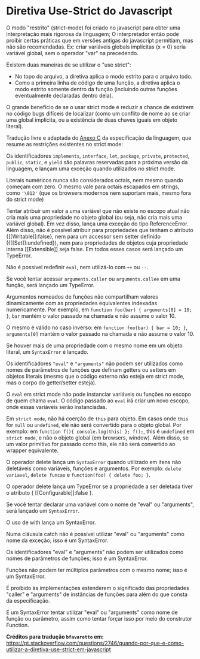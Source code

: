 # Diretiva Use-Strict do Javascript

O modo "restrito" (strict-mode) foi criado no javascript para obter uma interpretação mais rigorosa da linguagem;
O interpretador então pode proibir certas práticas que em versões antigas do javascript permitiam, mas não são recomendadas.
Ex: criar variáveis globals implícitas (x = 0) seria variável global, sem o operador "var" na precedendo.

Existem duas maneiras de se utilizar o "use strict":

- No topo do arquivo, a diretiva aplica o modo estrito para o arquivo todo.
- Como a primeira linha de código de uma função, a diretiva aplica o modo estrito somente dentro da função (incluindo outras funções eventualmente declaradas dentro dela).

O grande benefício de se o usar strict mode é reduzir a chance de existirem no código bugs difíceis de localizar (como um conflito de nome ao se criar uma global implícita, ou a existência de duas chaves iguais em objeto literal).

Tradução livre e adaptada do [Anexo C](http://www.ecma-international.org/ecma-262/5.1/#sec-C) da especificação da linguagem, que resume as restrições existentes no strict mode:

Os identificadores `implements`, `interface`, `let`, `package`, `private`, `protected`, `public`, `static`, e `yield` são palavras reservadas para a próxima versão da linguagem, e lançam uma exceção quando utilizados no strict mode.

Literais numéricos nunca são considerados octais, nem mesmo quando começam com zero. O mesmo vale para octais escapados em strings, como `'\012'` (que os browsers modernos nem suportam mais, mesmo fora do strict mode)

Tentar atribuir um valor a uma variável que não existe no escopo atual não cria mais uma propriedade no objeto global (ou seja, não cria mais uma variável global). Em vez disso, lança uma exceção do tipo ReferenceError. Além disso, não é possível atribuir para propriedades que tenham o atributo {[[Writable]]:false}, nem para um accessor sem setter definido ({[[Set]]:undefined}), nem para propriedades de objetos cuja propriedade interna [[Extensible]] seja false. Em todos esses casos será lançado um TypeError.

Não é possível redefinir `eval`, nem utilizá-lo com `++` ou `--`.

Se você tentar acessar `arguments.caller` ou `arguments.callee` em uma função, será lançado um TypeError.

Argumentos nomeados de funções não compartilham valores dinamicamente com as propriedades equivalentes indexadas numericamente. Por exemplo, em `function foo(bar) { arguments[0] = 10; }`, `bar` mantém o valor passado na chamada e não assume o valor 10.

O mesmo é válido no caso inverso: em `function foo(bar) { bar = 10; }`, `arguments[0]` mantém o valor passado na chamada e não assume o valor 10.

Se houver mais de uma propriedade com o mesmo nome em um objeto literal, um `SyntaxError` é lançado.

Os identificadores `"eval"` e `"arguments"` não podem ser utilizados como nomes de parâmetros de funções que definam getters ou setters em objetos literais (mesmo que o código externo não esteja em strict mode, mas o corpo do getter/setter esteja).

O `eval` em strict mode não pode instanciar variáveis ou funções no escopo de quem chama `eval`. O código passado ao `eval` irá criar um novo escopo, onde essas variáveis serão instanciadas.

Em `strict mode`, não há coerção de `this` para objeto. Em casos onde `this` for `null` ou `undefined`, ele não será convertido para o objeto global. Por exemplo: em `function f(){ console.log(this) }; f();`, this é `undefined` em `strict mode`, e não o objeto global (em browsers, window). Além disso, se um valor primitivo for passado como this, ele não será convertido ao wrapper equivalente.

O operador delete lança um `SyntaxError` quando utilizado em itens não deletáveis como variáveis, funções e argumentos. Por exemplo: `delete variavel`, `delete funcao` e `function(foo) { delete foo; }`.

O operador delete lança um TypeError se a propriedade a ser deletada tiver o atributo { [[Configurable]]:false }.

Se você tentar declarar uma variável com o nome de "eval" ou "arguments", será lançado um `SyntaxError`.

O uso de with lança um SyntaxError.

Numa cláusula catch não é possível utilizar "eval" ou "arguments" como nome da exceção; isso é um SyntaxError.

Os identificadores "eval" e "arguments" não podem ser utilizados como nomes de parâmetros de funções; isso é um SyntaxError.

Funções não podem ter múltiplos parâmetros com o mesmo nome; isso é um SyntaxError.

É proibido às implementações estenderem o significado das propriedades "caller" e "arguments" de instâncias de funções para além do que consta da especificação.

É um SyntaxError tentar utilizar "eval" ou "arguments" como nome de função ou parâmetro, assim como tentar forçar isso por meio do construtor Function.

**Créditos para tradução `bfavaretto` em:** https://pt.stackoverflow.com/questions/2746/quando-por-que-e-como-utilizar-a-diretiva-use-strict-em-javascript